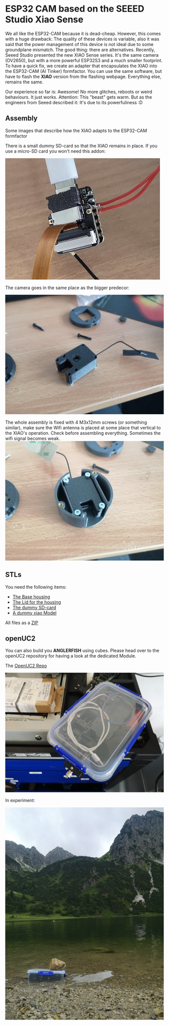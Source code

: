 # ESP32 CAM based on the SEEED Studio Xiao Sense

We all like the ESP32-CAM because it is dead-cheap. However, this comes with a huge drawback: The quality of these devices is variable, also it was said that the power management of this device is not ideal due to some groundplane mismatch. The good thing: there are alternatives.
Recently, Seeed Studio presented the new XIAO Sense series. It's the same camera (OV2650), but with a more powerful ESP32S3 and a much smaller footprint. To have a quick fix, we create an adapter that encapsulates the XIAO into the ESP32-CAM (AI Tinker) formfactor. You can use the same software, but have to flash the **XIAO** version from the flashing webpage. Everything else, remains the same.

Our experience so far is: Awesome! No more glitches, reboots or weird behaviours. It just works. Attention: This "beast" gets warm. But as the engineers from Seeed described it: It's due to its powerfuliness :D


## Assembly

Some images that describe how the XIAO adapts to the ESP32-CAM formfactor

There is a small dummy SD-card so that the XIAO remains in place. If you use a micro-SD card you won't need this addon:

![](./IMAGES/seeed/seeedconnected.png)

The camera goes in the same place as the bigger predecor:

![](./IMAGES/seeed/IMG_20230705_084950.jpg)

The whole assembly is fixed with 4 M3x12mm screws (or something similar), make sure the Wifi antenna is placed at some place that vertical to the XIAO's operation. Check before assembling everything. Sometimes the wifi signal becomes weak.
![](./IMAGES/seeed/IMG_20230705_085006.jpg)


## STLs

You need the following items:

- [The Base housing](./IMAGES/seeed/Assembly_Cube_SEEED_Xiao_Sense_Camera_adapter_v3_00_ESP32_XIAO_Adapter_base_2.stl)
- [The Lid for the housing](./IMAGES/seeed/Assembly_Cube_SEEED_Xiao_Sense_Camera_adapter_v3_00_ESP32_XIAO_Adapter_lid_3.stl)
- [The dummy SD-card](./IMAGES/seeed/Assembly_Cube_SEEED_Xiao_Sense_Camera_adapter_v3_00_ESP32_XIAO_Adapter_SDcard_4.stl)
- [A dummy xiao Model](./IMAGES/seeed/Assembly_Cube_SEEED_Xiao_Sense_Camera_adapter_v3_00_Seeeduino_Xiao_1.stl)

All files as a [ZIP](./IMAGES/seeed/Archiv.zip)


## openUC2

You can also build you **ANGLERFISH** using cubes. Please head over to the openUC2 repository for having a look at the dedicated Module.

The [OpenUC2 Repo](https://github.com/openUC2/openUC2-SEEED-XIAO-Camera)

![](./IMAGES/seeed/IMG_20230718_131610.jpg)

In experiment:

![](./IMAGES/seeed/IMG_20230722_124929.jpg)
